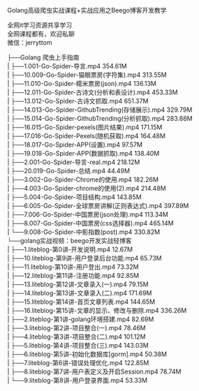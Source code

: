 Golang高级爬虫实战课程+实战应用之Beego博客开发教学

全网it学习资源共享学习<br>全网课程都有，欢迎私聊<br>微信：jerryttom<br>

├──Golang 爬虫上手指南<br> | ├──1.001-Go-Spider-导言.mp4 354.61M<br> | ├──10.009-Go-Spider-猫眼票房(字符集).mp4 313.55M<br> | ├──11.010-Go-Spider-糯米票房(json).mp4 136.13M<br> | ├──12.011-Go-Spider-古诗文(分析和表设计).mp4 453.33M<br> | ├──13.012-Go-Spider-古诗文抓取.mp4 651.37M<br> | ├──14.013-Go-Spider-GithubTrending(存储展示).mp4 329.79M<br> | ├──15.014-Go-Spider-GithubTrending(分析抓取).mp4 283.88M<br> | ├──16.015-Go-Spider-pexels(图片结果).mp4 171.15M<br> | ├──17.016-Go-Spider-Pexels(随机获取).mp4 164.48M<br> | ├──18.017-Go-Spider-APP(设置).mp4 97.57M<br> | ├──19.018-Go-Spider-APP(数据抓取).mp4 138.40M<br> | ├──2.001-Go-Spider-导言-real.mp4 218.12M<br> | ├──20.019-Go-Spider-总结.mp4 44.49M<br> | ├──3.002-Go-Spider-Chrome的使用.mp4 182.26M<br> | ├──4.003-Go-Spider-chrome的使用(2).mp4 214.48M<br> | ├──5.004-Go-Spider-项目结构.mp4 143.85M<br> | ├──6.005-Go-Spider-全球票房讲解(正则表达式).mp4 397.89M<br> | ├──7.006-Go-Spider-中国票房(json处理).mp4 113.34M<br> | ├──8.007-Go-Spider-中国票房(css选择器).mp4 465.14M<br> | └──9.008-Go-Spider-中影指数(post).mp4 330.82M<br> └──golang实战视频：beego开发实战轻博客<br> | ├──1.liteblog-第0讲-开发说明.mp4 12.67M<br> | ├──10.liteblog-第9讲-用户登录后台功能.mp4 65.73M<br> | ├──11.liteblog-第10讲-用户登出.mp4 73.32M<br> | ├──12.liteblog-第11讲-注册功能.mp4 92.85M<br> | ├──13.liteblog-第12讲-文章录入(一).mp4 79.15M<br> | ├──14.liteblog-第13讲-文章录入(二).mp4 171.69M<br> | ├──15.liteblog-第14讲-首页文章列表.mp4 144.65M<br> | ├──16.liteblog-第15讲-文章的显示、修改与删除.mp4 336.26M<br> | ├──2.liteblog-第1讲-golang环境搭建.mp4 82.69M<br> | ├──3.liteblog-第2讲-项目整合(一).mp4 78.46M<br> | ├──4.liteblog-第3讲-项目整合(二).mp4 101.12M<br> | ├──5.liteblog-第4讲-项目整合(三).mp4 143.03M<br> | ├──6.liteblog-第5讲-初始化数据库[gorm].mp4 50.38M<br> | ├──7.liteblog-第6讲-错误处理优化.mp4 122.85M<br> | ├──8.liteblog-第7讲-用户表定义及开启Session.mp4 78.74M<br> | └──9.liteblog-第8讲-用户登录界面.mp4 53.33M